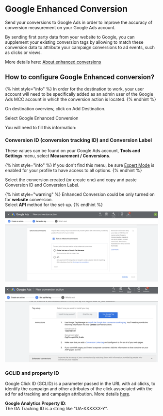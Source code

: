 # Google Enhanced Conversion

Send your conversions to Google Ads in order to improve the accuracy of conversion measurement on your Google Ads account.

By sending first party data from your website to Google, you can supplement your existing conversion tags by allowing to match these conversion data to attribute your campaign conversions to ad events, such as clicks or views.

More details here: [About enhanced conversions](https://support.google.com/google-ads/answer/9888656)

## How to configure Google Enhanced conversion?

{% hint style="info" %}
In order for the destination to work, your user account will need to be specifically added as an admin user of the Google Ads MCC account in which the conversion action is located.
{% endhint %}

On destination overview, click on Add Destination.

Select Google Enhanced Conversion

You will need to fill this information:

### Conversion ID (conversion tracking ID) and Conversion Label

These values can be found on your Google Ads account, **Tools and Settings** menu, select **Measurement / Conversions**.

{% hint style="info" %}
If you don't find this menu, be sure [Expert Mode](https://support.google.com/google-ads/answer/9520605?hl=en) is enabled for your profile to have access to all options.
{% endhint %}

Select the conversion created (or create one) and copy and paste Conversion ID and Conversion Label.

{% hint style="warning" %}
Enhanced Conversion could be only turned on for **website** conversion. \
Select **API** method for the set-up.
{% endhint %}

![](<../../../../.gitbook/assets/Capture d’écran 2022-03-07 à 09.36.45.png>)

![](<../../../../.gitbook/assets/Capture d’écran 2022-03-07 à 09.56.31 (1).png>)

### GCLID and property ID

Google Click ID (GCLID) is a parameter passed in the URL with ad clicks, to identify the campaign and other attributes of the click associated with the ad for ad tracking and campaign attribution. More details [here](https://support.google.com/google-ads/answer/9744275?hl=en#:\~:text=L'ID%20de%20clic%20Google,de%20l'attribution%20des%20campagnes.).

**Google Analytics Property ID**: \
The GA Tracking ID is a string like "UA-XXXXXX-Y".

